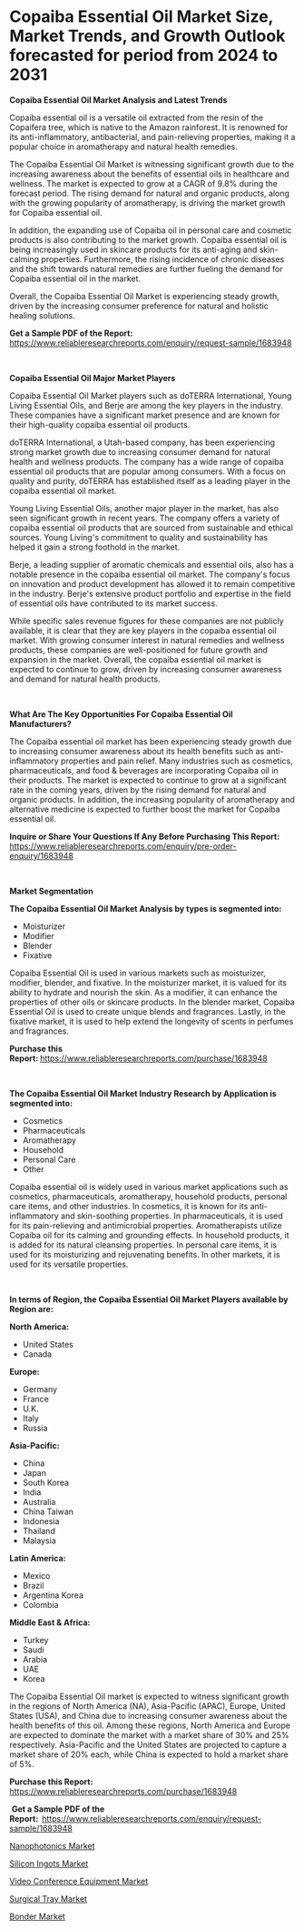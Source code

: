 <p><h1>Copaiba Essential Oil Market Size, Market Trends, and Growth Outlook forecasted for period from 2024 to 2031</h1></p><p><strong>Copaiba Essential Oil Market Analysis and Latest Trends</strong></p>
<p><p>Copaiba essential oil is a versatile oil extracted from the resin of the Copaifera tree, which is native to the Amazon rainforest. It is renowned for its anti-inflammatory, antibacterial, and pain-relieving properties, making it a popular choice in aromatherapy and natural health remedies.</p><p>The Copaiba Essential Oil Market is witnessing significant growth due to the increasing awareness about the benefits of essential oils in healthcare and wellness. The market is expected to grow at a CAGR of 9.8% during the forecast period. The rising demand for natural and organic products, along with the growing popularity of aromatherapy, is driving the market growth for Copaiba essential oil.</p><p>In addition, the expanding use of Copaiba oil in personal care and cosmetic products is also contributing to the market growth. Copaiba essential oil is being increasingly used in skincare products for its anti-aging and skin-calming properties. Furthermore, the rising incidence of chronic diseases and the shift towards natural remedies are further fueling the demand for Copaiba essential oil in the market.</p><p>Overall, the Copaiba Essential Oil Market is experiencing steady growth, driven by the increasing consumer preference for natural and holistic healing solutions.</p></p>
<p><strong>Get a Sample PDF of the Report:&nbsp;</strong> <a href="https://www.reliableresearchreports.com/enquiry/request-sample/1683948">https://www.reliableresearchreports.com/enquiry/request-sample/1683948</a></p>
<p>&nbsp;</p>
<p><strong>Copaiba Essential Oil Major Market Players</strong></p>
<p><p>Copaiba Essential Oil Market players such as doTERRA International, Young Living Essential Oils, and Berje are among the key players in the industry. These companies have a significant market presence and are known for their high-quality copaiba essential oil products.</p><p>doTERRA International, a Utah-based company, has been experiencing strong market growth due to increasing consumer demand for natural health and wellness products. The company has a wide range of copaiba essential oil products that are popular among consumers. With a focus on quality and purity, doTERRA has established itself as a leading player in the copaiba essential oil market.</p><p>Young Living Essential Oils, another major player in the market, has also seen significant growth in recent years. The company offers a variety of copaiba essential oil products that are sourced from sustainable and ethical sources. Young Living's commitment to quality and sustainability has helped it gain a strong foothold in the market.</p><p>Berje, a leading supplier of aromatic chemicals and essential oils, also has a notable presence in the copaiba essential oil market. The company's focus on innovation and product development has allowed it to remain competitive in the industry. Berje's extensive product portfolio and expertise in the field of essential oils have contributed to its market success.</p><p>While specific sales revenue figures for these companies are not publicly available, it is clear that they are key players in the copaiba essential oil market. With growing consumer interest in natural remedies and wellness products, these companies are well-positioned for future growth and expansion in the market. Overall, the copaiba essential oil market is expected to continue to grow, driven by increasing consumer awareness and demand for natural health products.</p></p>
<p>&nbsp;</p>
<p><strong>What Are The Key Opportunities For Copaiba Essential Oil Manufacturers?</strong></p>
<p><p>The Copaiba essential oil market has been experiencing steady growth due to increasing consumer awareness about its health benefits such as anti-inflammatory properties and pain relief. Many industries such as cosmetics, pharmaceuticals, and food & beverages are incorporating Copaiba oil in their products. The market is expected to continue to grow at a significant rate in the coming years, driven by the rising demand for natural and organic products. In addition, the increasing popularity of aromatherapy and alternative medicine is expected to further boost the market for Copaiba essential oil.</p></p>
<p><strong>Inquire or Share Your Questions If Any Before Purchasing This Report:</strong> <a href="https://www.reliableresearchreports.com/enquiry/pre-order-enquiry/1683948">https://www.reliableresearchreports.com/enquiry/pre-order-enquiry/1683948</a></p>
<p>&nbsp;</p>
<p><strong>Market Segmentation</strong></p>
<p><strong>The Copaiba Essential Oil Market Analysis by types is segmented into:</strong></p>
<p><ul><li>Moisturizer</li><li>Modifier</li><li>Blender</li><li>Fixative</li></ul></p>
<p><p>Copaiba Essential Oil is used in various markets such as moisturizer, modifier, blender, and fixative. In the moisturizer market, it is valued for its ability to hydrate and nourish the skin. As a modifier, it can enhance the properties of other oils or skincare products. In the blender market, Copaiba Essential Oil is used to create unique blends and fragrances. Lastly, in the fixative market, it is used to help extend the longevity of scents in perfumes and fragrances.</p></p>
<p><strong>Purchase this Report:&nbsp;</strong><a href="https://www.reliableresearchreports.com/purchase/1683948">https://www.reliableresearchreports.com/purchase/1683948</a></p>
<p>&nbsp;</p>
<p><strong>The Copaiba Essential Oil Market Industry Research by Application is segmented into:</strong></p>
<p><ul><li>Cosmetics</li><li>Pharmaceuticals</li><li>Aromatherapy</li><li>Household</li><li>Personal Care</li><li>Other</li></ul></p>
<p><p>Copaiba essential oil is widely used in various market applications such as cosmetics, pharmaceuticals, aromatherapy, household products, personal care items, and other industries. In cosmetics, it is known for its anti-inflammatory and skin-soothing properties. In pharmaceuticals, it is used for its pain-relieving and antimicrobial properties. Aromatherapists utilize Copaiba oil for its calming and grounding effects. In household products, it is added for its natural cleansing properties. In personal care items, it is used for its moisturizing and rejuvenating benefits. In other markets, it is used for its versatile properties.</p></p>
<p>&nbsp;</p>
<p><strong>In terms of Region, the Copaiba Essential Oil Market Players available by Region are:</strong></p>
<p>
    <p> <strong> North America: </strong>
        <ul>
            <li>United States</li>
            <li>Canada</li>
        </ul>
        </p> 
    <p> <strong> Europe: </strong>
        <ul>
            <li>Germany</li>
            <li>France</li>
            <li>U.K.</li>
            <li>Italy</li>
            <li>Russia</li>
        </ul>
        </p> 
    <p> <strong> Asia-Pacific: </strong>
        <ul>
            <li>China</li>
            <li>Japan</li>
            <li>South Korea</li>
            <li>India</li>
            <li>Australia</li>
            <li>China Taiwan</li>
            <li>Indonesia</li>
            <li>Thailand</li>
            <li>Malaysia</li>
        </ul>
        </p> 
    <p> <strong> Latin America: </strong>
        <ul>
            <li>Mexico</li>
            <li>Brazil</li>
            <li>Argentina Korea</li>
            <li>Colombia</li>
        </ul>
        </p> 
    <p> <strong> Middle East & Africa: </strong>
        <ul>
            <li>Turkey</li>
            <li>Saudi</li>
            <li>Arabia</li>
            <li>UAE</li>
            <li>Korea</li>
        </ul>
    </p>
    </p>
<p><p>The Copaiba Essential Oil market is expected to witness significant growth in the regions of North America (NA), Asia-Pacific (APAC), Europe, United States (USA), and China due to increasing consumer awareness about the health benefits of this oil. Among these regions, North America and Europe are expected to dominate the market with a market share of 30% and 25% respectively. Asia-Pacific and the United States are projected to capture a market share of 20% each, while China is expected to hold a market share of 5%.</p></p>
<p><strong>Purchase this Report: </strong><a href="https://www.reliableresearchreports.com/purchase/1683948">https://www.reliableresearchreports.com/purchase/1683948</a></p>
<p>&nbsp;<strong>Get a Sample PDF of the Report:&nbsp;&nbsp;</strong><a href="https://www.reliableresearchreports.com/enquiry/request-sample/1683948">https://www.reliableresearchreports.com/enquiry/request-sample/1683948</a></p>
<p><strong></strong></p>
<p><p><a href="https://medium.com/@caligoldner/nanophotonics-market-size-reveals-the-best-marketing-channels-in-global-industry-d8016873417f">Nanophotonics Market</a></p><p><a href="https://medium.com/@annaalexander40/silicon-ingots-market-insight-market-trends-growth-forecasted-from-2024-to-2031-4e1f6280bb31">Silicon Ingots Market</a></p><p><a href="https://medium.com/@margaretlee84/video-conference-equipment-market-size-reveals-the-best-marketing-channels-in-global-industry-e2f7d8cd3f48">Video Conference Equipment Market</a></p><p><a href="https://github.com/edytherolanlouisejk1miz0wig/Market-Research-Report-List-1/blob/main/surgical-tray-market.md">Surgical Tray Market</a></p><p><a href="https://medium.com/@andrewhills1925/bonder-market-share-evolution-and-market-growth-trends-2024-2031-aec05697d608">Bonder Market</a></p></p>